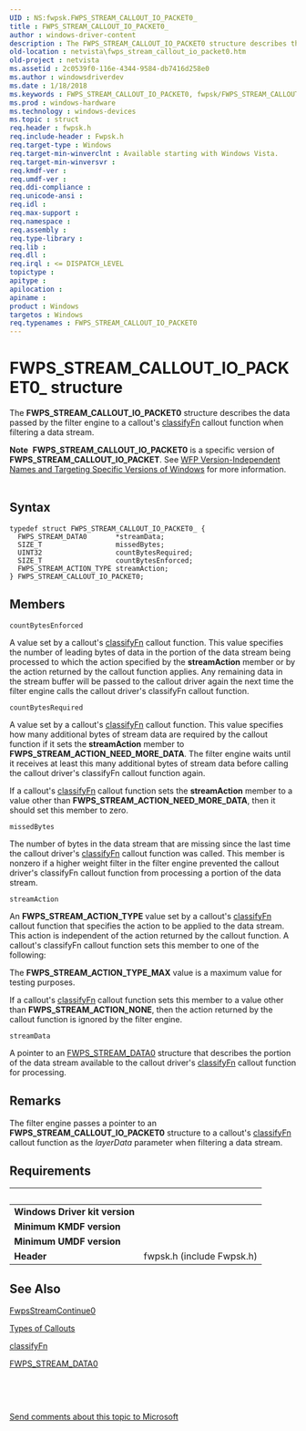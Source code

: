 ```yaml
---
UID : NS:fwpsk.FWPS_STREAM_CALLOUT_IO_PACKET0_
title : FWPS_STREAM_CALLOUT_IO_PACKET0_
author : windows-driver-content
description : The FWPS_STREAM_CALLOUT_IO_PACKET0 structure describes the data passed by the filter engine to a callout's classifyFn callout function when filtering a data stream.Note  FWPS_STREAM_CALLOUT_IO_PACKET0 is a specific version of FWPS_STREAM_CALLOUT_IO_PACKET. See WFP Version-Independent Names and Targeting Specific Versions of Windows for more information.
old-location : netvista\fwps_stream_callout_io_packet0.htm
old-project : netvista
ms.assetid : 2c0539f0-116e-4344-9584-db7416d258e0
ms.author : windowsdriverdev
ms.date : 1/18/2018
ms.keywords : FWPS_STREAM_CALLOUT_IO_PACKET0, fwpsk/FWPS_STREAM_CALLOUT_IO_PACKET0, FWPS_STREAM_CALLOUT_IO_PACKET0_, netvista.fwps_stream_callout_io_packet0, wfp_ref_3_struct_3_fwps_P-Z_a5b8078a-e940-451c-ba7d-e7b4d3cf16bd.xml, FWPS_STREAM_CALLOUT_IO_PACKET0 structure [Network Drivers Starting with Windows Vista]
ms.prod : windows-hardware
ms.technology : windows-devices
ms.topic : struct
req.header : fwpsk.h
req.include-header : Fwpsk.h
req.target-type : Windows
req.target-min-winverclnt : Available starting with Windows Vista.
req.target-min-winversvr : 
req.kmdf-ver : 
req.umdf-ver : 
req.ddi-compliance : 
req.unicode-ansi : 
req.idl : 
req.max-support : 
req.namespace : 
req.assembly : 
req.type-library : 
req.lib : 
req.dll : 
req.irql : <= DISPATCH_LEVEL
topictype : 
apitype : 
apilocation : 
apiname : 
product : Windows
targetos : Windows
req.typenames : FWPS_STREAM_CALLOUT_IO_PACKET0
---
```


# FWPS_STREAM_CALLOUT_IO_PACKET0_ structure
The <b>FWPS_STREAM_CALLOUT_IO_PACKET0</b> structure describes the data passed by the filter engine to a
  callout's 
  <a href="https://msdn.microsoft.com/library/windows/hardware/ff544887">classifyFn</a> callout function when filtering a
  data stream.
<div class="alert"><b>Note</b>  <b>FWPS_STREAM_CALLOUT_IO_PACKET0</b> is a specific version of <b>FWPS_STREAM_CALLOUT_IO_PACKET</b>. See <a href="https://msdn.microsoft.com/FBDF53E5-F7DE-4DEB-AC18-6D2BB59FE670">WFP Version-Independent Names and Targeting Specific Versions of Windows</a> for more information.</div><div> </div>

## Syntax
````
typedef struct FWPS_STREAM_CALLOUT_IO_PACKET0_ {
  FWPS_STREAM_DATA0       *streamData;
  SIZE_T                  missedBytes;
  UINT32                  countBytesRequired;
  SIZE_T                  countBytesEnforced;
  FWPS_STREAM_ACTION_TYPE streamAction;
} FWPS_STREAM_CALLOUT_IO_PACKET0;
````

## Members


`countBytesEnforced`

A value set by a callout's 
     <a href="https://msdn.microsoft.com/library/windows/hardware/ff544887">classifyFn</a> callout function. This value
     specifies the number of leading bytes of data in the portion of the data stream being processed to which
     the action specified by the 
     <b>streamAction</b> member or by the action returned by the callout function applies. Any remaining data
     in the stream buffer will be passed to the callout driver again the next time the filter engine calls
     the callout driver's 
     classifyFn callout function.

`countBytesRequired`

A value set by a callout's 
     <a href="https://msdn.microsoft.com/library/windows/hardware/ff544887">classifyFn</a> callout function. This value
     specifies how many additional bytes of stream data are required by the callout function if it sets the 
     <b>streamAction</b> member to <b>FWPS_STREAM_ACTION_NEED_MORE_DATA</b>. The filter engine waits until it
     receives at least this many additional bytes of stream data before calling the callout driver's 
     classifyFn callout function again.
     

If a callout's 
     <a href="https://msdn.microsoft.com/library/windows/hardware/ff544887">classifyFn</a> callout function sets the 
     <b>streamAction</b> member to a value other than <b>FWPS_STREAM_ACTION_NEED_MORE_DATA</b>, then it should set
     this member to zero.

`missedBytes`

The number of bytes in the data stream that are missing since the last time the callout driver's 
     <a href="https://msdn.microsoft.com/library/windows/hardware/ff544887">classifyFn</a> callout function was called. This
     member is nonzero if a higher weight filter in the filter engine prevented the callout driver's 
     classifyFn callout function from processing a
     portion of the data stream.

`streamAction`

An <b>FWPS_STREAM_ACTION_TYPE</b> value set by a callout's 
     <a href="https://msdn.microsoft.com/library/windows/hardware/ff544887">classifyFn</a> callout function that specifies
     the action to be applied to the data stream. This action is independent of the action returned by the
     callout function. A callout's 
     classifyFn callout function sets this member
     to one of the following:
     



The <b>FWPS_STREAM_ACTION_TYPE_MAX</b> value is a maximum value for testing purposes.

If a callout's 
     <a href="https://msdn.microsoft.com/library/windows/hardware/ff544887">classifyFn</a> callout function sets this member
     to a value other than <b>FWPS_STREAM_ACTION_NONE</b>, then the action returned by the callout function is
     ignored by the filter engine.

`streamData`

A pointer to an 
     <a href="..\fwpsk\ns-fwpsk-fwps_stream_data0_.md">FWPS_STREAM_DATA0</a> structure that
     describes the portion of the data stream available to the callout driver's 
     <a href="https://msdn.microsoft.com/library/windows/hardware/ff544887">classifyFn</a> callout function for processing.

## Remarks
The filter engine passes a pointer to an <b>FWPS_STREAM_CALLOUT_IO_PACKET0</b> structure to a callout's 
    <a href="..\fwpsk\nc-fwpsk-fwps_callout_classify_fn0.md">classifyFn</a> callout function as the 
    <i>layerData</i> parameter when filtering a data stream.

## Requirements
| &nbsp; | &nbsp; |
| ---- |:---- |
| **Windows Driver kit version** |  |
| **Minimum KMDF version** |  |
| **Minimum UMDF version** |  |
| **Header** | fwpsk.h (include Fwpsk.h) |

## See Also

<a href="..\fwpsk\nf-fwpsk-fwpsstreamcontinue0.md">FwpsStreamContinue0</a>

<a href="https://msdn.microsoft.com/d9539403-7657-4e95-8791-309673d1207d">Types of Callouts</a>

<a href="https://msdn.microsoft.com/library/windows/hardware/ff544887">classifyFn</a>

<a href="..\fwpsk\ns-fwpsk-fwps_stream_data0_.md">FWPS_STREAM_DATA0</a>

 

 

<a href="mailto:wsddocfb@microsoft.com?subject=Documentation%20feedback [netvista\netvista]:%20FWPS_STREAM_CALLOUT_IO_PACKET0 structure%20 RELEASE:%20(1/18/2018)&amp;body=%0A%0APRIVACY STATEMENT%0A%0AWe use your feedback to improve the documentation. We don't use your email address for any other purpose, and we'll remove your email address from our system after the issue that you're reporting is fixed. While we're working to fix this issue, we might send you an email message to ask for more info. Later, we might also send you an email message to let you know that we've addressed your feedback.%0A%0AFor more info about Microsoft's privacy policy, see http://privacy.microsoft.com/en-us/default.aspx." title="Send comments about this topic to Microsoft">Send comments about this topic to Microsoft</a>